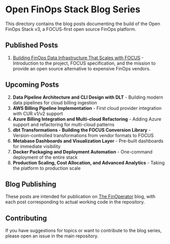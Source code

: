 # Open FinOps Stack Blog Series

This directory contains the blog posts documenting the build of the Open FinOps Stack v3, a FOCUS-first open source FinOps platform.

## Published Posts

1. [Building FinOps Data Infrastructure That Scales with FOCUS](./01-building-finops-infrastructure-with-focus.md) - Introduction to the project, FOCUS specification, and the mission to provide an open source alternative to expensive FinOps vendors.

## Upcoming Posts

2. **Data Pipeline Architecture and CLI Design with DLT** - Building modern data pipelines for cloud billing ingestion
3. **AWS Billing Pipeline Implementation** - First cloud provider integration with CUR v1/v2 support
4. **Azure Billing Integration and Multi-cloud Refactoring** - Adding Azure support and refactoring for multi-cloud patterns
5. **dbt Transformations - Building the FOCUS Conversion Library** - Version-controlled transformations from vendor formats to FOCUS
6. **Metabase Dashboards and Visualization Layer** - Pre-built dashboards for immediate visibility
7. **Docker Packaging and Deployment Automation** - One-command deployment of the entire stack
8. **Production Scaling, Cost Allocation, and Advanced Analytics** - Taking the platform to production scale

## Blog Publishing

These posts are intended for publication on [The FinOperator](https://www.thefinoperator.com/) blog, with each post corresponding to actual working code in the repository.

## Contributing

If you have suggestions for topics or want to contribute to the blog series, please open an issue in the main repository.